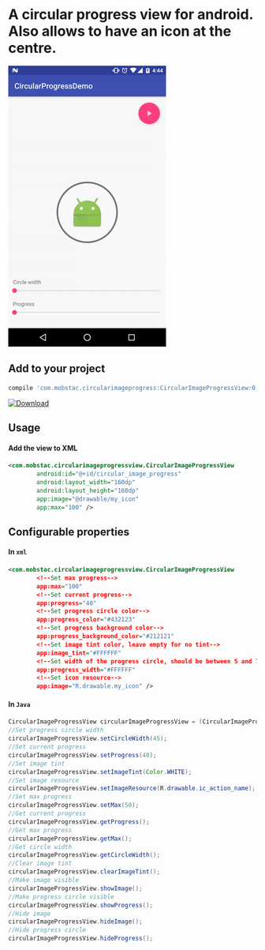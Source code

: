 # A circular progress view for android. Also allows to have an icon at the centre.


![Demo](/media/demo.gif)

## Add to your project

```groovy
compile 'com.mobstac.circularimageprogress:CircularImageProgressView:0.1.3'
```

[ ![Download](https://api.bintray.com/packages/mobstac/maven/CircularImageProgressView/images/download.svg) ](https://bintray.com/mobstac/maven/CircularImageProgressView/_latestVersion) 

## Usage

#### Add the view to XML

```xml
<com.mobstac.circularimageprogressview.CircularImageProgressView
        android:id="@+id/circular_image_progress"
        android:layout_width="160dp"
        android:layout_height="160dp"
        app:image="@drawable/my_icon"
        app:max="100" />
```

## Configurable properties

#### In `xml`

```xml
<com.mobstac.circularimageprogressview.CircularImageProgressView
        <!--Set max progress-->
        app:max="100"
        <!--Set current progress-->
        app:progress="40"
        <!--Set progress circle color-->
        app:progress_color="#432123"
        <!--Set progress background color-->
        app:progress_background_color="#212121"
        <!--Set image tint color, leave empty for no tint-->
        app:image_tint="#FFFFFF"
        <!--Set width of the progress circle, should be between 5 and 75-->
        app:progress_width="#FFFFFF"
        <!--Set icon resource-->
        app:image="R.drawable.my_icon" />
```


#### In `Java`


```java
CircularImageProgressView circularImageProgressView = (CircularImageProgressView) findViewById(R.id.circular_image_progress);
//Set progress circle width
circularImageProgressView.setCircleWidth(45);
//Set current progress
circularImageProgressView.setProgress(40);
//Set image tint
circularImageProgressView.setImageTint(Color.WHITE);
//Set image resource
circularImageProgressView.setImageResource(R.drawable.ic_action_name);
//Set max progress
circularImageProgressView.setMax(50);
//Get current progress
circularImageProgressView.getProgress();
//Get max progress
circularImageProgressView.getMax();
//Get circle width
circularImageProgressView.getCircleWidth();
//Clear image tint
circularImageProgressView.clearImageTint();
//Make image visible
circularImageProgressView.showImage();
//Make progress circle visible
circularImageProgressView.showProgress();
//Hide image
circularImageProgressView.hideImage();
//Hide progress circle
circularImageProgressView.hideProgress();

```
